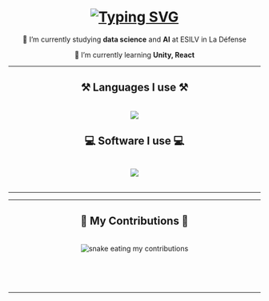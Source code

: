 <h1 align="center">
    <a href="https://git.io/typing-svg"><img src="https://readme-typing-svg.herokuapp.com?  font=Montserra&weight=500&pause=1000&color=C961E8&center=true&random=false&width=435&lines=Welcome+on+my+profile!;My+name+is+Cassie+Doguet" alt="Typing SVG" /></a>
</h1>

<div align="center">
 
 🔭 I’m currently studying **data science** and **AI** at ESILV in La Défense
 
 🌱 I’m currently learning **Unity, React**

 </div>

<hr/>
 
<h2 align="center">⚒️ Languages I use ⚒️</h2>
<br/>
<div align="center">
    <img src="https://skillicons.dev/icons?i=py,arduino,c,cs,cpp,mysql,r,react" /><br>
</div>

<h2 align="center">💻 Software I use 💻</h2>
<br/>
<div align="center">
    <img src="https://skillicons.dev/icons?i=blender,unity,figma,linux,github,gitlab,discord,ps,pr,ai,id" /><br>
</div>
<br/>
<hr/>



<hr/>

<div align="center">
  <h2>🐍 My Contributions 🐍</h2>
  <br>
  <img alt="snake eating my contributions" src="https://raw.githubusercontent.com/Cassette86/Cassette86/output/github-contribution-grid-snake.svg" />
  
  <br/><br/><br/>
</div>

<hr/>

<!--
**Cassette86/Cassette86** is a ✨ _special_ ✨ repository because its `README.md` (this file) appears on your GitHub profile.

Here are some ideas to get you started:

- 🔭 I’m currently working on ...
- 🌱 I’m currently learning ...
- 👯 I’m looking to collaborate on ...
- 🤔 I’m looking for help with ...
- 💬 Ask me about ...
- 📫 How to reach me: ...
- 😄 Pronouns: ...
- ⚡ Fun fact: ...
-->
